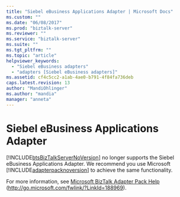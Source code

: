 ```yaml
---
title: "Siebel eBusiness Applications Adapter | Microsoft Docs"
ms.custom: ""
ms.date: "06/08/2017"
ms.prod: "biztalk-server"
ms.reviewer: ""
ms.service: "biztalk-server"
ms.suite: ""
ms.tgt_pltfrm: ""
ms.topic: "article"
helpviewer_keywords: 
  - "Siebel eBusiness adapters"
  - "adapters [Siebel eBusiness adapters]"
ms.assetid: cf4c5cc2-a1ab-4ae0-b791-4f84fa736deb
caps.latest.revision: 13
author: "MandiOhlinger"
ms.author: "mandia"
manager: "anneta"
---
```

# Siebel eBusiness Applications Adapter
[!INCLUDE[btsBizTalkServerNoVersion](../includes/btsbiztalkservernoversion-md.md)] no longer supports the Siebel eBusiness Applications Adapter. We recommend you use Microsoft [!INCLUDE[adapterpacknoversion](../includes/adapterpacknoversion-md.md)] to achieve the same functionality.  
  
 For more information, see [Microsoft BizTalk Adapter Pack Help](http://go.microsoft.com/fwlink/?LinkId=188969) (http://go.microsoft.com/fwlink/?LinkId=188969).